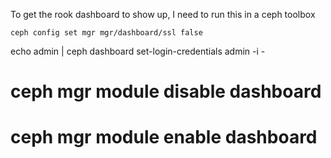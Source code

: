 To get the rook dashboard to show up, I need to run this in a ceph toolbox

    ceph config set mgr mgr/dashboard/ssl false


echo admin | ceph dashboard set-login-credentials admin -i -
# ceph mgr module disable dashboard
# ceph mgr module enable dashboard
